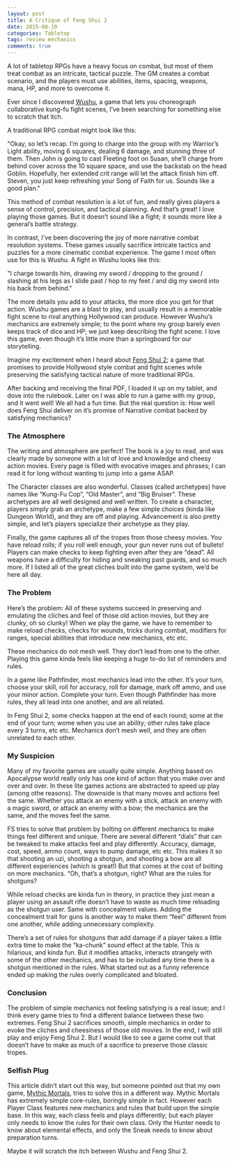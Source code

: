 ```yaml
---
layout: post
title: A Critique of Feng Shui 2
date: 2015-08-10
categories: Tabletop
tags: review mechanics
comments: true
---
```

A lot of tabletop RPGs have a heavy focus on combat, but most of them treat combat as an intricate, tactical puzzle. The GM creates a combat scenario, and the players must use abilities, items, spacing, weapons, mana, HP, and more to overcome it. 

Ever since I discovered [Wushu]({{site.url}}/david/extremely-interesting-role-playing-games#wushu), a game that lets you choreograph collaborative kung-fu fight scenes, I’ve been searching for something else to scratch that itch.

A traditional RPG combat might look like this:

"Okay, so let’s recap. I’m going to charge into the group with my Warrior’s Light ability, moving 6 squares, dealing 6 damage, and stunning three of them. Then John is going to cast Fleeting foot on Susan, she’ll charge from behind cover across the 10 square space, and use the backstab on the head Goblin. Hopefully, her extended crit range will let the attack finish him off. Steven, you just keep refreshing your Song of Faith for us. Sounds like a good plan."

This method of combat resolution is a lot of fun, and really gives players a sense of control, precision, and tactical planning. And that’s great! I love playing those games. But it doesn’t sound like a fight; it sounds more like a general’s battle strategy.

In contrast, I’ve been discovering the joy of more narrative combat resolution systems. These games usually sacrifice intricate tactics and puzzles for a more cinematic combat experience. The game I most often use for this is Wushu. A fight in Wushu looks like this:

"I charge towards him, drawing my sword / dropping to the ground / slashing at his legs as I slide past / hop to my feet / and dig my sword into his back from behind."

The more details you add to your attacks, the more dice you get for that action. Wushu games are a blast to play, and usually result in a memorable fight scene to rival anything Hollywood can produce. However Wushu’s mechanics are extremely simple; to the point where my group barely even keeps track of dice and HP; we just keep describing the fight scene. I love this game, even though it’s little more than a springboard for our storytelling.

Imagine my excitement when I heard about [Feng Shui 2]({{site.url}}/david/extremely-interesting-role-playing-games#feng-shui-2); a game that promises to provide Hollywood style combat and fight scenes while preserving the satisfying tactical nature of more traditional RPGs.

After backing and receiving the final PDF, I loaded it up on my tablet, and dove into the rulebook. Later on I was able to run a game with my group, and it went well! We all had a fun time. But the real question is: How well does Feng Shui deliver on it’s promise of Narrative combat backed by satisfying mechanics?

### The Atmosphere

The writing and atmosphere are perfect! The book is a joy to read, and was clearly made by someone with a lot of love and knowledge and cheesy action movies. Every page is filled with evocative images and phrases; I can read it for long without wanting to jump into a game ASAP.

The Character classes are also wonderful. Classes (called archetypes) have names like “Kung-Fu Cop”, “Old Master”, and “Big Bruiser”. These archetypes are all well designed and well written. To create a character, players simply grab an archetype, make a few simple choices (kinda like Dungeon World), and they are off and playing. Advancement is also pretty simple, and let’s players specialize their archetype as they play.

Finally, the game captures all of the tropes from those cheesy movies. You have reload rolls; if you roll well enough, your gun never runs out of bullets! Players can make checks to keep fighting even after they are “dead”. All weapons have a difficulty for hiding and sneaking past guards, and so much more. If I listed all of the great cliches built into the game system, we’d be here all day.

### The Problem

Here’s the problem: All of these systems succeed in preserving and emulating the cliches and feel of those old action movies, but they are clunky, oh so clunky! When we play the game, we have to remember to make reload checks, checks for wounds, tricks during combat, modifiers for ranges, special abilities that introduce new mechanics, etc etc.

These mechanics do not mesh well. They don’t lead from one to the other. Playing this game kinda feels like keeping a huge to-do list of reminders and rules.

In a game like Pathfinder, most mechanics lead into the other. It’s your turn, choose your skill, roll for accuracy, roll for damage, mark off ammo, and use your minor action. Complete your turn. Even though Pathfinder has more rules, they all lead into one another, and are all related.

In Feng Shui 2, some checks happen at the end of each round; some at the end of your turn; wome when you use an ability; other rules take place every 3 turns, etc etc. Mechanics don’t mesh well, and they are often unrelated to each other.

### My Suspicion

Many of my favorite games are usually quite simple. Anything based on Apocalypse world really only has one kind of action that you make over and over and over. In these lite games actions are abstracted to speed up play (among othe reasons). The downside is that many moves and actions feel the same. Whether you attack an enemy with a stick, attack an enemy with a magic sword, or attack an enemy with a bow; the mechanics are the same, and the moves feel the same.

FS tries to solve that problem by bolting on different mechanics to make things feel different and unique. There are several different “dials” that can be tweaked to make attacks feel and play differently. Accuracy, damage, cost, speed, ammo count, ways to pump damage, etc etc. This makes it so that shooting an uzi, shooting a shotgun, and shooting a bow are all different experiences (which is great!) But that comes at the cost of bolting on more mechanics. “Oh, that’s a shotgun, right? What are the rules for shotguns?

While reload checks are kinda fun in theory, in practice they just mean a player using an assault rifle doesn’t have to waste as much time reloading as the shotgun user. Same with concealment values. Adding the concealment trait for guns is another way to make them “feel” different from one another, while adding unnecessary complexity.

There’s a set of rules for shotguns that add damage if a player takes a little extra time to make the “ka-chunk” sound effect at the table. This is hilarious, and kinda fun. But it modifies attacks, interacts strangely with some of the other mechanics, and has to be included any time there is a shotgun mentioned in the rules. What started out as a funny reference ended up making the rules overly complicated and bloated.

### Conclusion

The problem of simple mechanics not feeling satisfying is a real issue; and I think every game tries to find a different balance between these two extremes. Feng Shui 2 sacrifices smooth, simple mechanics in order to evoke the cliches and cheesiness of those old movies. In the end, I will still play and enjoy Feng Shui 2. But I would like to see a game come out that doesn’t have to make as much of a sacrifice to preserve those classic tropes.

### Selfish Plug

This article didn’t start out this way, but someone pointed out that my own game, [Mythic Mortals]({{site.url}}/david/my-creations/mythic-mortals), tries to solve this in a different way. Mythic Mortals has extremely simple core-rules, boringly simple in fact. However each Player Class features new mechanics and rules that build upon the simple base. In this way, each class feels and plays differently; but each player only needs to know the rules for their own class. Only the Hunter needs to know about elemental effects, and only the Sneak needs to know about preparation turns.

Maybe it will scratch the itch between Wushu and Feng Shui 2.
